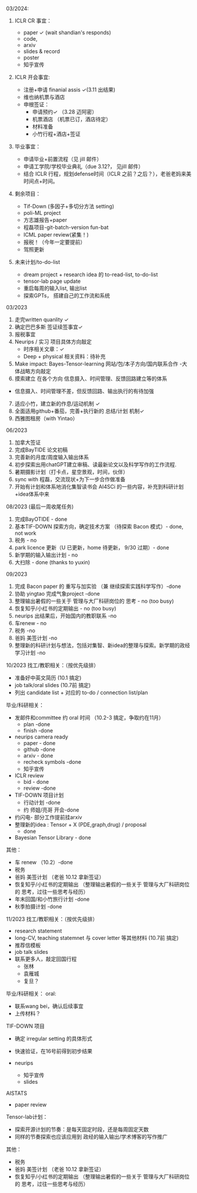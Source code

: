
03/2024:
1. ICLR CR 事宜：
    - paper &check; (wait shandian's responds)
    - code, 
    - arxiv
    - slides & record
    - poster
    - 知乎宣传

2. ICLR 开会事宜:
    - 注册+申请 finanial assis &check;(3.11 出结果)
    - 维也纳机票与酒店
    - 申根签证：
      - 申请预约&check; （3.28 迈阿密）
      - 机票酒店 （机票已订，酒店待定）
      - 材料准备
      - 小竹行程+酒店+签证

3. 毕业事宜：
    - 申请毕业+前置流程（见 jill 邮件）
    - 申请工学院/学校毕业典礼（due 3.12?， 见jill 邮件）
    - 结合 ICLR 行程，规划defense时间（ICLR 之前？之后？），老爸老妈来美时间点+时间。

4. 剩余项目：
    - Tif-Down (多因子+多切分方法 setting)
    - poli-ML project
    - 方志雄报告+paper
    - 程磊项目-git-batch-version fun-bat
    - ICML paper review(紧集！)
    - 报税！（今年一定要提前）
    - 驾照更新

5. 未来计划/to-do-list
    - dream project + research idea 的 to-read-list, to-do-list
    - tensor-lab page update
    - 重启每周的输入list, 输出list
    - 探索GPTs， 搭建自己的工作流和系统





03/2023
1.  走完written quanlity &check;
2.  确定巴巴多斯 签证续签事宜&check;
3.  报税事宜
4.  Neurips / 实习 项目具体方向敲定
       - 时序相关文章：&check;
       - Deep + physical 相关资料：待补充
5.  Make impact: Bayes-Tensor-learning 网站/包/本子方向/国内联系合作 -大体战略方向敲定
6.  摸索建立 在各个方向 信息摄入、时间管理、反馈回路建立等的体系
   -   信息摄入、时间管理不差，但反馈回路、输出执行的有待加强
7.  适应小竹，建立新的作息/运动机制 &check;
8.  全面适用github+番茄，完善+执行新的 总结/计划 机制&check;
9.  西雅图租房（with Yintao）

06/2023
1. 加拿大签证
2. 完成BayTIDE 论文初稿
3. 完善新的月度/周度输入输出体系
4. 初步探索出用chatGPT建立审稿、读最新论文以及科学写作的工作流程.
5. 暑期摄影计划（打卡点，星空景观，时间，伙伴）
6. sync with 程磊，交流现状+为下一步合作做准备
7. 开始有计划和体系地消化集智读书会 AI4SCi 的一些内容，补充到科研计划+idea体系中来

08/2023 (最后一周收尾任务)
1. 完成BayOTIDE - done
2. 基本TIF-DOWN 探索方向，确定技术方案 （待探索 Bacon 模式）- done, not work
3. 税务 - no 
4. park licence 更新（U 已更新，home 待更新， 9/30 过期）- done
5. 新学期的输入输出计划 - no
6. 大扫除 - done (thanks to yuxin)

09/2023
1. 完成 Bacon paper 的 重写与加实验 （兼 继续探索实践科学写作）-done
2. 协助 yingtao 完成气象project -done
3. 整理输出暑假的一些关于 管理与大厂科研岗位的 思考 - no (too busy)
4. 恢复知乎/小红书的定期输出  - no (too busy)
5. neurips 出结果后，开始国内的教职联系 -no
6. 车renew - no 
7. 税务 -no
8. 爸妈 美签计划 -no
9. 整理新的科研计划与想法，包括对集智、新idea的整理与探索。新学期的政经学习计划 -no

10/2023
找工/教职相关：（按优先级排）
- 准备好中英文简历 (10.1 搞定)
- job talk/oral slides (10.7前 搞定)
- 列出 candidate list + 对应的 to-do / connection list/plan


毕业/科研相关：
- 发邮件和committee 约 oral 时间 （10.2-3 搞定，争取约在11月）
    - plan -done
    - finish -done
- neurips camera ready
    - paper - done
    - github -done
    - arxiv - done
    - recheck symbols -done
    -  知乎宣传
- ICLR review
  -  bid - done
  - review -done
- TIF-DOWN 项目计划 
  - 行动计划 -done
  -  约 师姐/亮哥 开会-done
- 约闪电- 部分工作提前挂arxiv
- 整理新的idea : Tensor + X (PDE,graph,drug) / proposal 
  - done
- Bayesian Tensor Library - done

其他：
- 车 renew （10.2）-done
- 税务
- 爸妈 美签计划 （老爸 10.12 拿新签证）
- 恢复知乎/小红书的定期输出  （整理输出暑假的一些关于 管理与大厂科研岗位的 思考，过往一些思考与经历）
- 年末回国/和小竹旅行计划 -done
- 秋季拍摄计划 -done

11/2023
找工/教职相关：（按优先级排）
- research statement
- long-CV, teaching statemnet 与 cover letter 等其他材料 (10.7前 搞定)
- 推荐信模板
- job talk slides
- 联系更多人，敲定回国行程
  - 张林
  - 袁雁城
  - 复旦？

毕业/科研相关：
oral:
- 联系wang bei，确认后续事宜
- 上传材料？

TIF-DOWN 项目
- 确定 irregular setting 的具体形式
- 快速验证，在16号前得到初步结果

- neurips
  - 知乎宣传
  - slides

AISTATS
 - paper review 

Tensor-lab计划：
 - 探索开源计划的节奏：是每天固定时段，还是每周固定天数
 - 同样的节奏探索也应该应用到 政经的输入输出/学术博客的写作推广

其他：
- 税务
- 爸妈 美签计划 （老爸 10.12 拿新签证）
- 恢复知乎/小红书的定期输出  （整理输出暑假的一些关于 管理与大厂科研岗位的 思考，过往一些思考与经历）








